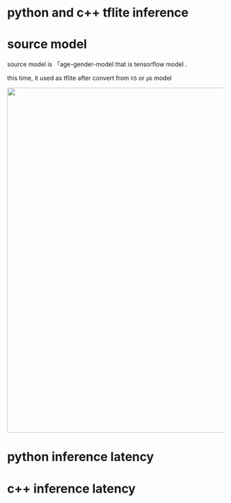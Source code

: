 # python and c++ tflite inference

# source model

source model is 「age-gender-model that is tensorflow model .

this time, it used as tflite after convert from ```h5``` or ```pb``` model 


<img src="https://user-images.githubusercontent.com/48679574/162663355-8d294318-4d79-4783-b22b-1fb7ed538b8a.png" width="800px">


# python inference latency

# c++ inference latency
